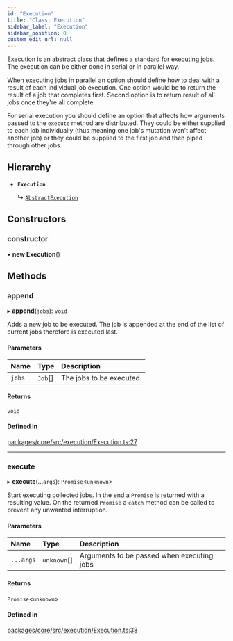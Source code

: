 ```yaml
---
id: "Execution"
title: "Class: Execution"
sidebar_label: "Execution"
sidebar_position: 0
custom_edit_url: null
---
```


Execution is an abstract class that defines a standard for executing jobs.
The execution can be either done in serial or in parallel way.

When executing jobs in parallel an option should define how to deal with
a result of each individual job execution. One option would be to return the
result of a job that completes first. Second option is to return result of
all jobs once they're all complete.

For serial execution you should define an option that affects how arguments
passed to the `execute` method are distributed. They could be either
supplied to each job individually (thus meaning one job's mutation won't
affect another job) or they could be supplied to the first job and then
piped through other jobs.

## Hierarchy

- **`Execution`**

  ↳ [`AbstractExecution`](AbstractExecution.md)

## Constructors

### constructor

• **new Execution**()

## Methods

### append

▸ **append**(`jobs`): `void`

Adds a new job to be executed. The job is appended at the end of the
list of current jobs therefore is executed last.

#### Parameters

| Name | Type | Description |
| :------ | :------ | :------ |
| `jobs` | `Job`[] | The jobs to be executed. |

#### Returns

`void`

#### Defined in

[packages/core/src/execution/Execution.ts:27](https://github.com/seznam/ima/blob/16487954/packages/core/src/execution/Execution.ts#L27)

___

### execute

▸ **execute**(...`args`): `Promise`<`unknown`\>

Start executing collected jobs. In the end a `Promise` is returned
with a resulting value. On the returned `Promise` a `catch`
method can be called to prevent any unwanted interruption.

#### Parameters

| Name | Type | Description |
| :------ | :------ | :------ |
| `...args` | `unknown`[] | Arguments to be passed when executing jobs |

#### Returns

`Promise`<`unknown`\>

#### Defined in

[packages/core/src/execution/Execution.ts:38](https://github.com/seznam/ima/blob/16487954/packages/core/src/execution/Execution.ts#L38)
